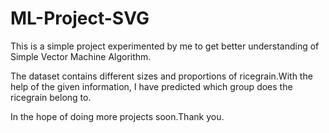 # ML-Project-SVG

This is a simple project experimented by me to get better understanding of Simple Vector Machine Algorithm.

The dataset contains different sizes and proportions of ricegrain.With the help of the given information, I have predicted which group does the ricegrain belong to.

In the hope of doing more projects soon.Thank you.
